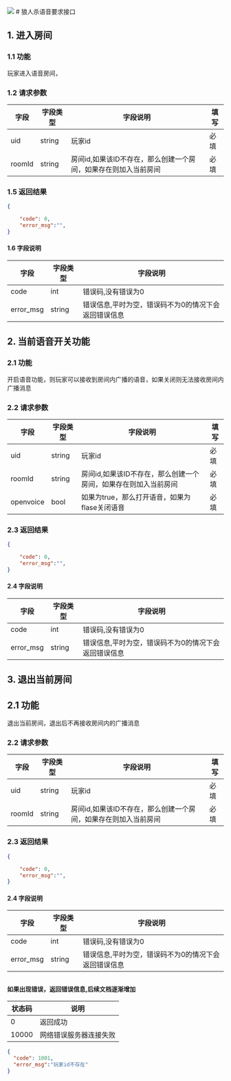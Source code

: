 <img src="http://wx3.sinaimg.cn/mw690/56432499gy1fg6kzannujj20jc06rjsj.jpg">
# 狼人杀语音要求接口

## 1. 进入房间
### 1.1 功能
玩家进入语音房间，
### 1.2 请求参数
字段       |字段类型       |字段说明       |填写
------------|-----------|-----------|-----------
uid       |string        |玩家id      |必填
roomId |string |房间id,如果该ID不存在，那么创建一个房间，如果存在则加入当前房间 |必填

### 1.5 返回结果
```json
{

    "code": 0,
    "error_msg":"",
}
```
#### 1.6 字段说明
字段       |字段类型       |字段说明
------------|-----------|-----------
code     |int        |错误码,没有错误为0
error_msg |string        |错误信息,平时为空，错误码不为0的情况下会返回错误信息


## 
## 2. 当前语音开关功能

### 2.1 功能

开启语音功能，则玩家可以接收到房间内广播的语音，如果关闭则无法接收房间内广播消息

### 2.2 请求参数

| 字段      | 字段类型 | 字段说明                                                     | 填写 |
| --------- | -------- | ------------------------------------------------------------ | ---- |
| uid       | string   | 玩家id                                                       | 必填 |
| roomId    | string   | 房间id,如果该ID不存在，那么创建一个房间，如果存在则加入当前房间 | 必填 |
| openvoice | bool     | 如果为true，那么打开语音，如果为flase关闭语音                | 必填 |

### 2.3 返回结果

```json
{

    "code": 0,
    "error_msg":"",
}
```

#### 2.4 字段说明

| 字段      | 字段类型 | 字段说明                                             |
| --------- | -------- | ---------------------------------------------------- |
| code      | int      | 错误码,没有错误为0                                   |
| error_msg | string   | 错误信息,平时为空，错误码不为0的情况下会返回错误信息 |

## 

## 3. 退出当前房间

## 2.1 功能

退出当前房间，退出后不再接收房间内的广播消息

### 2.2 请求参数

| 字段   | 字段类型 | 字段说明                                                     | 填写 |
| ------ | -------- | ------------------------------------------------------------ | ---- |
| uid    | string   | 玩家id                                                       | 必填 |
| roomId | string   | 房间id,如果该ID不存在，那么创建一个房间，如果存在则加入当前房间 | 必填 |

### 2.3 返回结果

```json
{

    "code": 0,
    "error_msg":"",
}
```

#### 2.4 字段说明

| 字段      | 字段类型 | 字段说明                                             |
| --------- | -------- | ---------------------------------------------------- |
| code      | int      | 错误码,没有错误为0                                   |
| error_msg | string   | 错误信息,平时为空，错误码不为0的情况下会返回错误信息 |

## 



#### 如果出现错误，返回错误信息,后续文档逐渐增加
状态码       |说明
------------|-----------
0       |返回成功
10000       |网络错误服务器连接失败


```json
{
  "code": 1001,
  "error_msg":"玩家id不存在"
}
```
